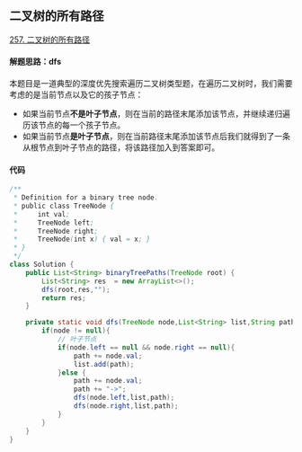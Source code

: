## 二叉树的所有路径

[257. 二叉树的所有路径](https://leetcode-cn.com/problems/binary-tree-paths/)

#### 解题思路：dfs

本题目是一道典型的深度优先搜索遍历二叉树类型题，在遍历二叉树时，我们需要考虑的是当前节点以及它的孩子节点：

- 如果当前节点**不是叶子节点**，则在当前的路径末尾添加该节点，并继续递归遍历该节点的每一个孩子节点。
- 如果当前节点**是叶子节点**，则在当前路径末尾添加该节点后我们就得到了一条从根节点到叶子节点的路径，将该路径加入到答案即可。

#### 代码

```java
/**
 * Definition for a binary tree node.
 * public class TreeNode {
 *     int val;
 *     TreeNode left;
 *     TreeNode right;
 *     TreeNode(int x) { val = x; }
 * }
 */
class Solution {
    public List<String> binaryTreePaths(TreeNode root) {
        List<String> res  = new ArrayList<>();
        dfs(root,res,"");
        return res;
    }

    private static void dfs(TreeNode node,List<String> list,String path){
        if(node != null){
            // 叶子节点
            if(node.left == null && node.right == null){
                path += node.val;
                list.add(path);
            }else {
                path += node.val;
                path += "->";
                dfs(node.left,list,path);
                dfs(node.right,list,path);
            }
        }
    }
}
```

